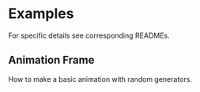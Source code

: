 # Examples
For specific details see corresponding READMEs.

## Animation Frame
How to make a basic animation with random generators.

